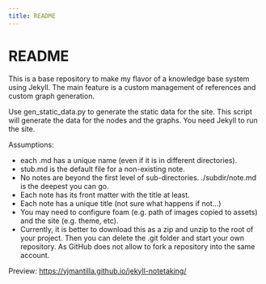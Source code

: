 ```yaml
---
title: README
---
```


# README

This is a base repository to make my flavor of a knowledge base system using Jekyll. The main feature is a custom management of references and custom graph generation.

Use gen_static_data.py to generate the static data for the site. This script will generate the data for the nodes and the graphs.
You need Jekyll to run the site.

Assumptions:

- each .md has a unique name (even if it is in different directories).
- stub.md is the default file for a non-existing note.
- No notes are beyond the first level of sub-directories. ./subdir/note.md is the deepest you can go.
- Each note has its front matter with the title at least.
- Each note has a unique title (not sure what happens if not...)
- You may need to configure foam (e.g. path of images copied to assets) and the site (e.g. theme, etc).
- Currently, it is better to download this as a zip and unzip to the root of your project. Then you can delete the .git folder and start your own repository. As GitHub does not allow to fork a repository into the same account.

Preview: https://yjmantilla.github.io/jekyll-notetaking/

